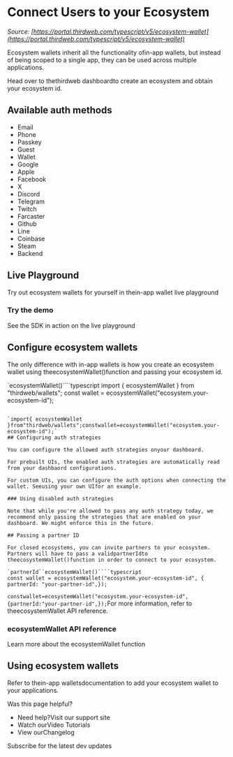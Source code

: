 # Connect Users to your Ecosystem

*Source: [https://portal.thirdweb.com/typescript/v5/ecosystem-wallet](https://portal.thirdweb.com/typescript/v5/ecosystem-wallet)*

Ecosystem wallets inherit all the functionality ofin-app wallets, but instead of being scoped to a single app, they can be used across multiple applications.

Head over to thethirdweb dashboardto create an ecosystem and obtain your ecosystem id.

## Available auth methods

* Email
* Phone
* Passkey
* Guest
* Wallet
* Google
* Apple
* Facebook
* X
* Discord
* Telegram
* Twitch
* Farcaster
* Github
* Line
* Coinbase
* Steam
* Backend

## Live Playground

Try out ecosystem wallets for yourself in thein-app wallet live playground

### Try the demo

See the SDK in action on the live playground

## Configure ecosystem wallets

The only difference with in-app wallets is how you create an ecosystem wallet using theecosystemWallet()function and passing your ecosystem id.

`ecosystemWallet()````typescript
import { ecosystemWallet } from "thirdweb/wallets"; const wallet = ecosystemWallet("ecosystem.your-ecosystem-id");
```

`import{ ecosystemWallet }from"thirdweb/wallets";constwallet=ecosystemWallet("ecosystem.your-ecosystem-id");`
## Configuring auth strategies

You can configure the allowed auth strategies onyour dashboard.

For prebuilt UIs, the enabled auth strategies are automatically read from your dashbaord configurations.

For custom UIs, you can configure the auth options when connecting the wallet. Seeusing your own UIfor an example.

### Using disabled auth strategies

Note that while you're allowed to pass any auth strategy today, we recommend only passing the strategies that are enabled on your dashboard. We might enforce this in the future.

## Passing a partner ID

For closed ecosystems, you can invite partners to your ecosystem. Partners will have to pass a validpartnerIdto theecosystemWallet()function in order to connect to your ecosystem.

`partnerId``ecosystemWallet()````typescript
const wallet = ecosystemWallet("ecosystem.your-ecosystem-id", {  partnerId: "your-partner-id",});
```

`constwallet=ecosystemWallet("ecosystem.your-ecosystem-id", {partnerId:"your-partner-id",});`For more information, refer to theecosystemWallet API reference.

### ecosystemWallet API reference

Learn more about the ecosystemWallet function

## Using ecosystem wallets

Refer to thein-app walletsdocumentation to add your ecosystem wallet to your applications.

Was this page helpful?

* Need help?Visit our support site
* Watch ourVideo Tutorials
* View ourChangelog

Subscribe for the latest dev updates

